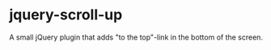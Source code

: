 jquery-scroll-up
================

A small jQuery plugin that adds "to the top"-link in the bottom of the screen.